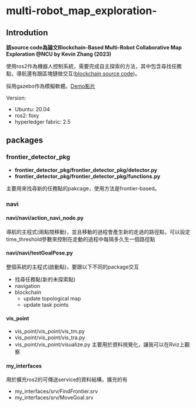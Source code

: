# multi-robot_map_exploration-
## Introdution
**該source code為論文Blockchain-Based Multi-Robot Collaborative Map Exploration @NCU by Kevin Zhang (2023)**

使用ros2作為機器人控制系統，需要完成自主探索的方法，其中包含尋找任務點，導航還有跟區塊鏈做交互([blockchain source code](https://github.com/Yuansuya/fabric_ros2_multi-robot_map_exploration))。

採用gazebo作為模擬軟體。[Demo影片](https://www.youtube.com/watch?v=X8ZK3-JHJ0A&t=13s)

Version:
* Ubuntu: 20.04
* ros2: foxy
* hyperledger fabric: 2.5


## packages

### frontier_detector_pkg
- **frontier_detector_pkg/frontier_detector_pkg/detector.py**
- **frontier_detector_pkg/frontier_detector_pkg/functions.py**

主要用來找尋新的任務點的pakcage，使用方法是frontier-based。

### navi
#### **navi/navi/action_navi_node.py**
導航的主程式(兩點間移動)，並且移動的過程會產生新的走過的路徑點，可以設定time_threshold參數來控制在走動的過程中每隔多久生一個路徑點
#### **navi/navi/testGoalPose.py**
整個系統的主程式(啟動點)，要跟以下不同的package交互
* 找尋任務點(新的未探索點)
* navigation
* blockchain
  - update topological map
  - update task points

#### vis_point
- vis_point/vis_point/vis_tm.py
- vis_point/vis_point/vis_tra.py
- vis_point/vis_point/visualize.py
主要用於資料視覺化，讓我可以在Rviz上觀察
#### my_interfaces
用於擴充ros2的可傳送service的資料結構，擴充的有
- my_interfaces/srv/FindFrontier.srv
- my_interfaces/srv/MoveGoal.srv
